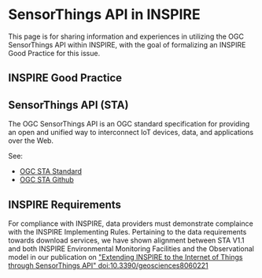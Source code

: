 # SensorThings API in INSPIRE

This page is for sharing information and experiences in utilizing the OGC SensorThings API within INSPIRE, with the goal of formalizing an INSPIRE Good Practice for this issue.

## INSPIRE Good Practice



## SensorThings API (STA)

The OGC SensorThings API is an OGC standard specification for providing an open and unified way to interconnect IoT devices, data, and applications over the Web. 

See: 
- [OGC STA Standard](https://www.opengeospatial.org/standards/sensorthings)
- [OGC STA Github](https://github.com/opengeospatial/sensorthings)

## INSPIRE Requirements

For compliance with INSPIRE, data providers must demonstrate complaince with the INSPIRE Implementing Rules. 
Pertaining to the data requirements towards download services, we have shown alignment between STA V1.1 and 
both INSPIRE Environmental Monitoring Facilities and the Observational model in our publication on ["Extending INSPIRE to the Internet of Things through
SensorThings API" doi:10.3390/geosciences8060221](https://www.mdpi.com/2076-3263/8/6/221)


